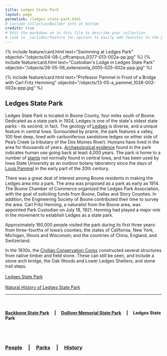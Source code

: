 ```yaml
---
title: Ledges State Park
layout: page
permalink: /ledges-state-park.html
# include CollectionBuilder info at bottom
credits: true
# Edit the markdown on in this file to describe your collection
# Look in _includes/feature for options to easily add features to the page
---
```


<div class="card-group">
{% include feature/card.html text="Swimming at Ledges Park" objectid="/objects/04-08-l_offcampus_0377-013-002a-pp.jpg" %}
{% include feature/card.html text="Custodian's Lodge in Ledges State Park" objectid="/objects/26-05-06_extensionla_0005-025-002a-ppp.jpg" %}
</div>

{% include feature/card.html text="Professor Pammel in Front of a Bridge with Carl Fritz Hemming" objectid="/objects/13-05-a_pammel_1026-002-002a-ppp.jpg" %}


## Ledges State Park

Ledges State Park is located in Boone County, four miles south of Boone. Dedicated as a state park in 1924, Ledges is one of the state's oldest state parks - its second, in fact. The geology of <a href="http://lib.dr.iastate.edu/rtd/295">Ledges</a> is diverse, and a unique feature in central Iowa. Surrounded by prairie, the park features a valley, 100 feet deep, lined with carboniferous sandstone ledges on either side of Pea’s Creek (a tributary of the Des Moines River). Humans have lived in the area for thousands of years. <a href="https://www.iihr.uiowa.edu/igs/publications/uploads/GSI-048.pdf">Archaeological evidence</a> found in the park indicates human use going back at least 4,000 years. The park is home to a number of <a href="http://lib.dr.iastate.edu/rtd/16761">plants</a> not normally found in central Iowa, and has been used by Iowa State University as an outdoor botany laboratory since the days of <a href="louis-h-pammel">Louis Pammel</a> in the early part of the 20th century.

There was a great deal of interest among Boone residents in making the Ledges area into a park. The area was proposed as a park as early as 1914. The Boone Chamber of Commerce organized the Ledges Park Association, with the goal of soliciting funds from Boone, Dallas and Story Counties. In addition, the Engineering Society of Boone contributed their time to survey the area. Carl Fritz Henning, a naturalist from the Boone area, was appointed Park Custodian on July 18, 1921. Henning had played a major role in the movement to establish Ledges as a state park.

Approximately 160,000 people visited the park during its first three years: from three-fourths of Iowa’s counties; the states of California, New York, Michigan, Illinois and Wisconsin; and the countries of China, England, and Switzerland.

In the 1930s, the <a href="https://exhibits.lib.iastate.edu/iowa-state-parks/history/establishment#CCC">Civilian Conservation Corps</a> constructed several structures from native timber and field stone. These can still be seen, and include a stone arch bridge, the Oak Woods and Lower Ledges Shelters, and stone trail steps.
<br>
<br>
<a href="https://www.iowadnr.gov/Places-to-Go/State-Parks/Iowa-State-Parks/Ledges-State-Park">Ledges State Park</a>
<br>
<br>
<a href="https://www.iihr.uiowa.edu/igs/publications/uploads/GSI-048.pdf">Natural History of Ledges State Park</a>

---

<br>

#### <a href="backbone-state-park.html">Backbone State Park</a> &nbsp; &nbsp; | &nbsp; &nbsp; <a href="/dolliver-memorial-state-park.html">Dolliver Memorial State Park</a> &nbsp; &nbsp; | &nbsp; &nbsp; Ledges State Park
<br>
<br>

### <a href="/people-overview.html">People</a> &nbsp; &nbsp; | &nbsp; &nbsp; <a href="/state-parks-overview.html">Parks</a> &nbsp; &nbsp; | &nbsp; &nbsp; <a href="/history-overview.html">History</a>